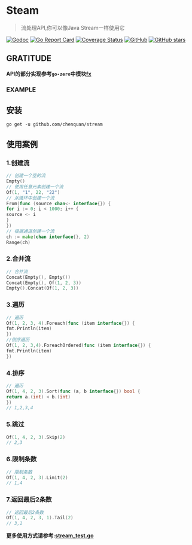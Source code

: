 # Steam

> 流处理API,你可以像Java Stream一样使用它

[![Godoc](https://img.shields.io/badge/godoc-reference-brightgreen)](https://pkg.go.dev/github.com/chenquan/stream)
[![Go Report Card](https://goreportcard.com/badge/github.com/chenquan/stream)](https://goreportcard.com/report/github.com/chenquan/stream)
[![Coverage Status](https://coveralls.io/repos/github/chenquan/stream/badge.svg?branch=master)](https://coveralls.io/github/chenquan/stream?branch=master)
[![GitHub](https://img.shields.io/github/license/chenquan/stream)](https://github.com/chenquan/stream/blob/master/LICENSE)
[![GitHub stars](https://img.shields.io/github/stars/chenquan/stream)](https://github.com/chenquan/stream/stargazers)

## GRATITUDE

**API的部分实现参考`go-zero`中模块[fx](https://github.com/tal-tech/go-zero/blob/master/core/fx/stream.go)**

### EXAMPLE

## 安装

```shell
go get -u github.com/chenquan/stream
```

## 使用案例

### 1.创建流

```go
// 创建一个空的流
Empty()
// 使用任意元素创建一个流
Of(1, "1", 22, "22")
// 从循环中创建一个流
From(func (source chan<- interface{}) {
for i := 0; i < 1000; i++ {
source <- i
}
})
// 根据通道创建一个流
ch := make(chan interface{}, 2)
Range(ch)
```

### 2.合并流

```go
// 合并流
Concat(Empty(), Empty())
Concat(Empty(), Of(1, 2, 3))
Empty().Concat(Of(1, 2, 3))

```

### 3.遍历

```go
// 遍历
Of(1, 2, 3, 4).Foreach(func (item interface{}) {
fmt.Println(item)
})
//倒序遍历
Of(1, 2, 3,4).ForeachOrdered(func (item interface{}) {
fmt.Println(item)
})
```

### 4.排序

```go
// 遍历
Of(1, 4, 2, 3).Sort(func (a, b interface{}) bool {
return a.(int) < b.(int)
})
// 1,2,3,4
```

### 5.跳过

```go
Of(1, 4, 2, 3).Skip(2)
// 2,3
```

### 6.限制条数

```go
// 限制条数
Of(1, 4, 2, 3).Limit(2)
// 1,4
```

### 7.返回最后2条数

```go
// 返回最后2条数
Of(1, 4, 2, 3, 1).Tail(2)
// 3,1
```

**更多使用方式请参考:[stream_test.go](stream_test.go)**

